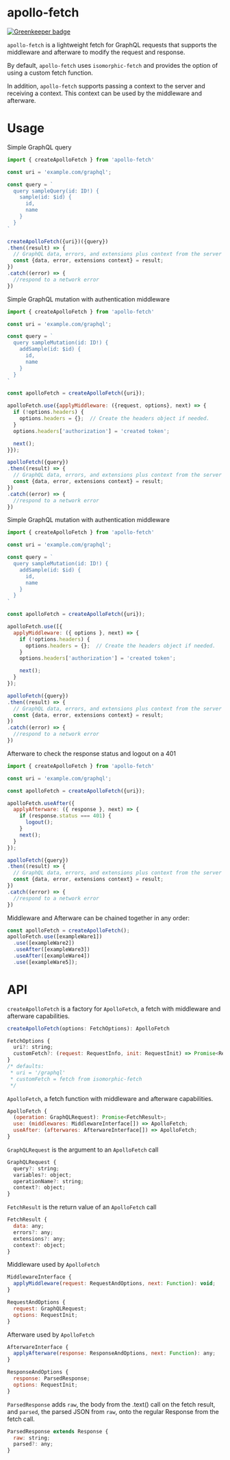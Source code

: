 # apollo-fetch

[![Greenkeeper badge](https://badges.greenkeeper.io/apollographql/apollo-fetch.svg)](https://greenkeeper.io/)

`apollo-fetch` is a lightweight fetch for GraphQL requests that supports the middleware and afterware to modify the request and response.

By default, `apollo-fetch` uses `isomorphic-fetch` and provides the option of using a custom fetch function.

In addition, `apollo-fetch` supports passing a context to the server and receiving a context.
This context can be used by the middleware and afterware.

# Usage

Simple GraphQL query

```js
import { createApolloFetch } from 'apollo-fetch'

const uri = 'example.com/graphql';

const query = `
  query sampleQuery(id: ID!) {
    sample(id: $id) {
      id,
      name
    }
  }
`

createApolloFetch({uri})({query})
.then((result) => {
  // GraphQL data, errors, and extensions plus context from the server
  const {data, error, extensions context} = result;
})
.catch((error) => {
  //respond to a network error
})
```

Simple GraphQL mutation with authentication middleware

```js
import { createApolloFetch } from 'apollo-fetch'

const uri = 'example.com/graphql';

const query = `
  query sampleMutation(id: ID!) {
    addSample(id: $id) {
      id,
      name
    }
  }
`

const apolloFetch = createApolloFetch({uri});

apolloFetch.use({applyMiddleware: ({request, options}, next) => {
  if (!options.headers) {
    options.headers = {};  // Create the headers object if needed.
  }
  options.headers['authorization'] = 'created token';

  next();
}});

apolloFetch({query})
.then((result) => {
  // GraphQL data, errors, and extensions plus context from the server
  const {data, error, extensions context} = result;
})
.catch((error) => {
  //respond to a network error
})
```

Simple GraphQL mutation with authentication middleware

```js
import { createApolloFetch } from 'apollo-fetch'

const uri = 'example.com/graphql';

const query = `
  query sampleMutation(id: ID!) {
    addSample(id: $id) {
      id,
      name
    }
  }
`

const apolloFetch = createApolloFetch({uri});

apolloFetch.use([{
  applyMiddleware: ({ options }, next) => {
    if (!options.headers) {
      options.headers = {};  // Create the headers object if needed.
    }
    options.headers['authorization'] = 'created token';

    next();
  }
});

apolloFetch({query})
.then((result) => {
  // GraphQL data, errors, and extensions plus context from the server
  const {data, error, extensions context} = result;
})
.catch((error) => {
  //respond to a network error
})
```

Afterware to check the response status and logout on a 401

```js
import { createApolloFetch } from 'apollo-fetch'

const uri = 'example.com/graphql';

const apolloFetch = createApolloFetch({uri});

apolloFetch.useAfter({
  applyAfterware: ({ response }, next) => {
    if (response.status === 401) {
      logout();
    }
    next();
  }
});

apolloFetch({query})
.then((result) => {
  // GraphQL data, errors, and extensions plus context from the server
  const {data, error, extensions context} = result;
})
.catch((error) => {
  //respond to a network error
})
```

Middleware and Afterware can be chained together in any order:

```js
const apolloFetch = createApolloFetch();
apolloFetch.use([exampleWare1])
  .use([exampleWare2])
  .useAfter([exampleWare3])
  .useAfter([exampleWare4])
  .use([exampleWare5]);
```


# API

`createApolloFetch` is a factory for `ApolloFetch`, a fetch with middleware and afterware capabilities.

```js
createApolloFetch(options: FetchOptions): ApolloFetch

FetchOptions {
  uri?: string;
  customFetch?: (request: RequestInfo, init: RequestInit) => Promise<Response>;
}
/* defaults:
 * uri = '/graphql'
 * customFetch = fetch from isomorphic-fetch
 */
```

`ApolloFetch`, a fetch function with middleware and afterware capabilities.

```js
ApolloFetch {
  (operation: GraphQLRequest): Promise<FetchResult>;
  use: (middlewares: MiddlewareInterface[]) => ApolloFetch;
  useAfter: (afterwares: AfterwareInterface[]) => ApolloFetch;
}
```

`GraphQLRequest` is the argument to an `ApolloFetch` call

```js
GraphQLRequest {
  query?: string;
  variables?: object;
  operationName?: string;
  context?: object;
}
```

`FetchResult` is the return value of an `ApolloFetch` call

```js
FetchResult {
  data: any;
  errors?: any;
  extensions?: any;
  context?: object;
}
```

Middleware used by `ApolloFetch`

```js
MiddlewareInterface {
  applyMiddleware(request: RequestAndOptions, next: Function): void;
}

RequestAndOptions {
  request: GraphQLRequest;
  options: RequestInit;
}
```

Afterware used by `ApolloFetch`

```js
AfterwareInterface {
  applyAfterware(response: ResponseAndOptions, next: Function): any;
}

ResponseAndOptions {
  response: ParsedResponse;
  options: RequestInit;
}
```

`ParsedResponse` adds `raw`, the body from the .text() call on the fetch result, and `parsed`, the parsed JSON from `raw`, onto the regular Response from the fetch call.

```js
ParsedResponse extends Response {
  raw: string;
  parsed?: any;
}
```
